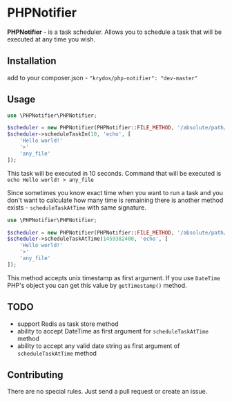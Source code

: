 PHPNotifier
===========

**PHPNotifier** - is a task scheduler. Allows you to schedule a task that will be executed at any time you wish. 

Installation
------------
add to your composer.json - `"krydos/php-notifier": "dev-master"`
 
Usage
-----
```php
use \PHPNotifier\PHPNotifier;

$scheduler = new PHPNotifier(PHPNotifier::FILE_METHOD, '/absolute/path/where/tasks/will/be/stored');
$scheduler->scheduleTaskIn(10, 'echo', [
    'Hello world!'
    '>'
    'any_file'
]);  
```

This task will be executed in 10 seconds. Command that will be executed is `echo Hello world! > any_file`

Since sometimes you know exact time when you want to run a task and you don't want to calculate how many time is remaining
there is another method exists - `scheduleTaskAtTime` with same signature.

```php
use \PHPNotifier\PHPNotifier;

$scheduler = new PHPNotifier(PHPNotifier::FILE_METHOD, '/absolute/path/where/tasks/will/be/stored');
$scheduler->scheduleTaskAtTime(1459382400, 'echo', [
    'Hello world!'
    '>'
    'any_file'
]);  
```

This method accepts unix timestamp as first argument. If you use `DateTime` PHP's object you can get this value by `getTimestamp()` method.
 
TODO
------
 
* support Redis as task store method
* ability to accept DateTime as first argument for `scheduleTaskAtTime` method
* ability to accept any valid date string as first argument of `scheduleTaskAtTime` method
 
 
Contributing
------------
There are no special rules. Just send a pull request or create an issue. 
 
 